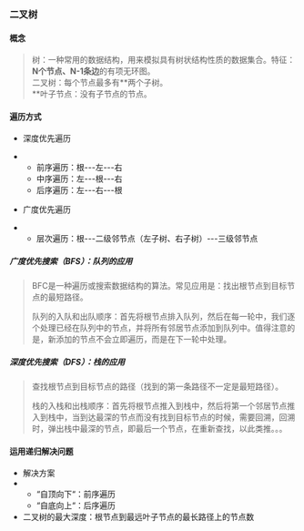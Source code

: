 ### 二叉树

#### 概念

> 树：一种常用的数据结构，用来模拟具有树状结构性质的数据集合。特征：**N个节点、N-1条边**的有项无环图。  
> 二叉树：每个节点最多有**两个子树。    
> **叶子节点：没有子节点的节点。

#### 遍历方式

* 深度优先遍历
* * 前序遍历：根---左---右
  * 中序遍历：左---根---右
  * 后序遍历：左---右---根
* 广度优先遍历

* * 层次遍历：根---二级邻节点（左子树、右子树）---三级邻节点

##### 广度优先搜索（BFS）：队列的应用

> BFC是一种遍历或搜索数据结构的算法。常见应用是：找出根节点到目标节点的最短路径。
>
> 队列的入队和出队顺序：首先将根节点排入队列，然后在每一轮中，我们逐个处理已经在队列中的节点，并将所有邻居节点添加到队列中。值得注意的是，新添加的节点不会立即遍历，而是在下一轮中处理。

##### 深度优先搜索（DFS）：栈的应用

> 查找根节点到目标节点的路径（找到的第一条路径不一定是最短路径）。
>
> 栈的入栈和出栈顺序：首先将根节点推入到栈中，然后将第一个邻居节点推入到栈中，当到达最深的节点而没有找到目标节点的时候，需要回溯，回溯时，弹出栈中最深的节点，即最后一个节点，在重新查找，以此类推。。。

#### 运用递归解决问题

* 解决方案
* * “自顶向下“：前序遍历
  * “自底向上“：后序遍历
* 二叉树的最大深度：根节点到最远叶子节点的最长路径上的节点数



